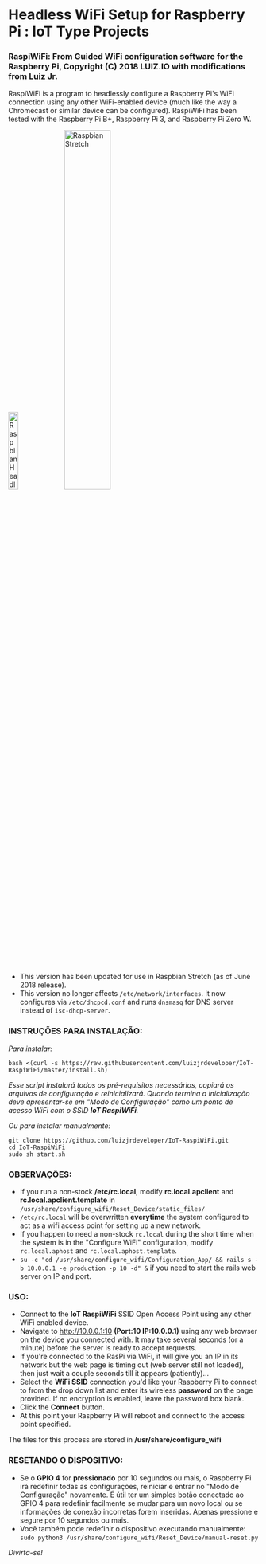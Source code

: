 # Headless WiFi Setup for Raspberry Pi : IoT Type Projects
### RaspiWiFi: From Guided WiFi configuration software for the Raspberry Pi, Copyright (C) 2018 LUIZ.IO with modifications from [Luiz Jr](https://github.com/luizjrdeveloper/).

RaspiWiFi is a program to headlessly configure a Raspberry Pi's WiFi connection using any other WiFi-enabled device (much like the way a Chromecast or similar device can be configured). RaspiWiFi has been tested with the Raspberry Pi B+, Raspberry Pi 3, and Raspberry Pi Zero W.

<img src="IoT-RaspiWiFi/Configuration App/app/assets/images/calendar.png" alt="Raspbian Headless WiFi" width="20%"> &nbsp; <img src="IoT-RaspiWiFi/Configuration%20App/app/assets/images/rstretch.png" alt="Raspbian Stretch" width="43%">

* This version has been updated for use in Raspbian Stretch (as of June 2018 release).
* This version no longer affects `/etc/network/interfaces`.  It now configures via `/etc/dhcpcd.conf` and runs `dnsmasq` for DNS server instead of `isc-dhcp-server`.

### INSTRUÇÕES PARA INSTALAÇÃO:

*Para instalar:*
```
bash <(curl -s https://raw.githubusercontent.com/luizjrdeveloper/IoT-RaspiWiFi/master/install.sh)
```
_Esse script instalará todos os pré-requisitos necessários, copiará os arquivos de configuração e reinicializará. Quando termina a inicialização deve apresentar-se em "Modo de Configuração" como um ponto de acesso WiFi com o SSID **IoT RaspiWiFi**._

*Ou para instalar manualmente:*
```
git clone https://github.com/luizjrdeveloper/IoT-RaspiWiFi.git
cd IoT-RaspiWiFi
sudo sh start.sh
```

### OBSERVAÇÕES:

* If you run a non-stock **/etc/rc.local**, modify **rc.local.apclient** and **rc.local.apclient.template** in `/usr/share/configure_wifi/Reset_Device/static_files/`
* `/etc/rc.local` will be overwritten **everytime** the system configured to act as a wifi access point for setting up a new network.
* If you happen to need a non-stock `rc.local` during the short time when the system is in the "Configure WiFi" configuration, modify `rc.local.aphost` and `rc.local.aphost.template`.
* `su -c "cd /usr/share/configure_wifi/Configuration_App/ && rails s -b 10.0.0.1 -e production -p 10 -d" &` if you need to start the rails web server on IP and port.

### USO:

* Connect to the **IoT RaspiWiFi** SSID Open Access Point using any other WiFi enabled device.
* Navigate to http://10.0.0.1:10 **(Port:10 IP:10.0.0.1)** using any web browser on the device you connected with. It may take several seconds (or a minute) before the server is ready to accept requests.
* If you're connected to the RasPi via WiFi, it will give you an IP in its network but the web page is timing out (web server still not loaded), then just wait a couple seconds till it appears (patiently)...
* Select the **WiFi SSID** connection you'd like your Raspberry Pi to connect to from the drop down list and enter its wireless **password** on the page provided. If no encryption is enabled, leave the password box blank.
* Click the **Connect** button.
* At this point your Raspberry Pi will reboot and connect to the access point specified.

The files for this process are stored in **/usr/share/configure_wifi**

### RESETANDO O DISPOSITIVO:

* Se o **GPIO 4** for **pressionado** por 10 segundos ou mais, o Raspberry Pi irá redefinir todas as configurações, reiniciar e entrar no "Modo de Configuração" novamente. É útil ter um simples botão conectado ao GPIO 4 para redefinir facilmente se mudar para um novo local ou se informações de conexão incorretas forem inseridas. Apenas pressione e segure por 10 segundos ou mais.
* Você também pode redefinir o dispositivo executando manualmente:
`sudo python3 /usr/share/configure_wifi/Reset_Device/manual-reset.py`

_Divirta-se!_
